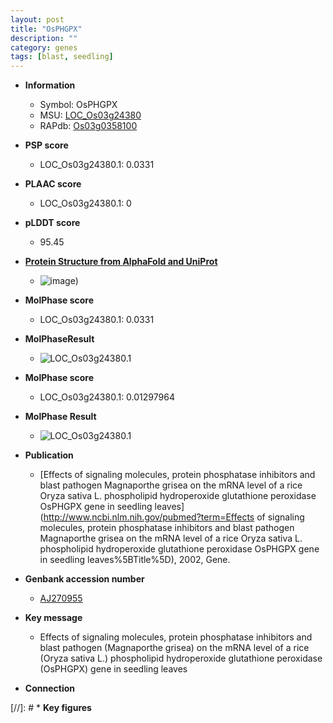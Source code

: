 ```yaml
---
layout: post
title: "OsPHGPX"
description: ""
category: genes
tags: [blast, seedling]
---
```


* **Information**  
    + Symbol: OsPHGPX  
    + MSU: [LOC_Os03g24380](http://rice.plantbiology.msu.edu/cgi-bin/ORF_infopage.cgi?orf=LOC_Os03g24380)  
    + RAPdb: [Os03g0358100](http://rapdb.dna.affrc.go.jp/viewer/gbrowse_details/irgsp1?name=Os03g0358100)  

* **PSP score**  
    + LOC_Os03g24380.1: 0.0331 

* **PLAAC score**  
    + LOC_Os03g24380.1: 0 

* **pLDDT score**
    + 95.45

* **[Protein Structure from AlphaFold and UniProt](https://www.uniprot.org/uniprotkb/Q10L56/entry#structure)**
    + ![image](https://ricepsp.github.io/images/Q1/AF-Q10L56-F1.png))

* **MolPhase score**
    + LOC_Os03g24380.1: 0.0331

* **MolPhaseResult**
    + ![LOC_Os03g24380.1](https://ricepsp.github.io/pictures/LOC_Os03g/LOC_Os03g24380.1.png)

* **MolPhase score**
    + LOC_Os03g24380.1: 0.01297964

* **MolPhase Result**
    + ![LOC_Os03g24380.1](https://304243504.github.io/Pictures/LOC_Os03g/LOC_Os03g24380.1.png)

* **Publication**  
    + [Effects of signaling molecules, protein phosphatase inhibitors and blast pathogen Magnaporthe grisea on the mRNA level of a rice Oryza sativa L. phospholipid hydroperoxide glutathione peroxidase OsPHGPX gene in seedling leaves](http://www.ncbi.nlm.nih.gov/pubmed?term=Effects of signaling molecules, protein phosphatase inhibitors and blast pathogen Magnaporthe grisea on the mRNA level of a rice Oryza sativa L. phospholipid hydroperoxide glutathione peroxidase OsPHGPX gene in seedling leaves%5BTitle%5D), 2002, Gene.

* **Genbank accession number**  
    + [AJ270955](http://www.ncbi.nlm.nih.gov/nuccore/AJ270955)

* **Key message**  
    + Effects of signaling molecules, protein phosphatase inhibitors and blast pathogen (Magnaporthe grisea) on the mRNA level of a rice (Oryza sativa L.) phospholipid hydroperoxide glutathione peroxidase (OsPHGPX) gene in seedling leaves

* **Connection**  

[//]: # * **Key figures**  


